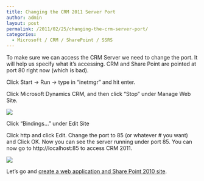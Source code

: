 ```yaml
---
title: Changing the CRM 2011 Server Port
author: admin
layout: post
permalink: /2011/02/25/changing-the-crm-server-port/
categories:
  - Microsoft / CRM / SharePoint / SSRS
---
```



To make sure we can access the CRM Server we need to change the port. It will help us specify what it’s accessing. CRM and Share Point are pointed at port 80 right now (which is bad).

Click Start -> Run -> type in “inetmgr” and hit enter.

Click Microsoft Dynamics CRM, and then click “Stop” under Manage Web Site.

![][2]

 [2]: /images/old/CRM2011_Sharepoint2010_Port_Change_15.png

Click “Bindings…” under Edit Site

Click http and click Edit. Change the port to 85 (or whatever # you want) and Click OK. Now you can see the server running under port 85. You can now go to http://localhost:85 to access CRM 2011.

![][3]

 [3]: /images/old/CRM2011_Sharepoint2010_Port_Change_85_16.png

Let’s go and [create a web application and Share Point 2010 site][3].

 [3]: http://www.ryanonrails.com/2011/02/25/creating-a-web-application-and-share-point-2010-site/
